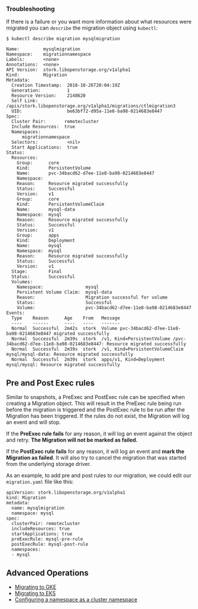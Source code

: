 ### Troubleshooting

If there is a failure or you want more information about what resources were migrated you can `describe` the migration object using `kubectl`:

```text
$ kubectl describe migration mysqlmigration
```

```
Name:         mysqlmigration
Namespace:    migrationnamespace
Labels:       <none>
Annotations:  <none>
API Version:  stork.libopenstorage.org/v1alpha1
Kind:         Migration
Metadata:
  Creation Timestamp:  2018-10-26T20:04:19Z
  Generation:          1
  Resource Version:    2148620
  Self Link:           /apis/stork.libopenstorage.org/v1alpha1/migrations/ctlmigration3
  UID:                 be63bf72-d95a-11e8-ba98-0214683e8447
Spec:
  Cluster Pair:       remotecluster
  Include Resources:  true
  Namespaces:
      migrationnamespace
  Selectors:           <nil>
  Start Applications:  true
Status:
  Resources:
    Group:      core
    Kind:       PersistentVolume
    Name:       pvc-34bacd62-d7ee-11e8-ba98-0214683e8447
    Namespace:
    Reason:     Resource migrated successfully
    Status:     Successful
    Version:    v1
    Group:      core
    Kind:       PersistentVolumeClaim
    Name:       mysql-data
    Namespace:  mysql
    Reason:     Resource migrated successfully
    Status:     Successful
    Version:    v1
    Group:      apps
    Kind:       Deployment
    Name:       mysql
    Namespace:  mysql
    Reason:     Resource migrated successfully
    Status:     Successful
    Version:    v1
  Stage:        Final
  Status:       Successful
  Volumes:
    Namespace:                mysql
    Persistent Volume Claim:  mysql-data
    Reason:                   Migration successful for volume
    Status:                   Successful
    Volume:                   pvc-34bacd62-d7ee-11e8-ba98-0214683e8447
Events:
  Type    Reason      Age    From   Message
  ----    ------      ----   ----   -------
  Normal  Successful  2m42s  stork  Volume pvc-34bacd62-d7ee-11e8-ba98-0214683e8447 migrated successfully
  Normal  Successful  2m39s  stork  /v1, Kind=PersistentVolume /pvc-34bacd62-d7ee-11e8-ba98-0214683e8447: Resource migrated successfully
  Normal  Successful  2m39s  stork  /v1, Kind=PersistentVolumeClaim mysql/mysql-data: Resource migrated successfully
  Normal  Successful  2m39s  stork  apps/v1, Kind=Deployment mysql/mysql: Resource migrated successfully
```

## Pre and Post Exec rules

Similar to snapshots, a PreExec and PostExec rule can be specified when creating a Migration object. This will result in the PreExec rule being run before the migration is triggered and the PostExec rule to be run after the Migration has been triggered. If the rules do not exist, the Migration will log an event and will stop.

If the **PreExec rule fails** for any reason, it will log an event against the object and retry. **The Migration will not be marked as failed.**

If the **PostExec rule fails** for any reason, it will log an event and **mark the Migration as failed**. It will also try to cancel the migration that was started from the underlying storage driver.

As an example, to add pre and post rules to our migration, we could edit our `migration.yaml` file like this:

```text
apiVersion: stork.libopenstorage.org/v1alpha1
kind: Migration
metadata:
  name: mysqlmigration
  namespace: mysql
spec:
  clusterPair: remotecluster
  includeResources: true
  startApplications: true
  preExecRule: mysql-pre-rule
  postExecRule: mysql-post-rule
  namespaces:
  - mysql
```

## Advanced Operations

* [Migrating to GKE](/portworx-install-with-kubernetes/cloud/gcp/gke)
* [Migrating to EKS](/portworx-install-with-kubernetes/cloud/aws/aws-eks/)
* [Configuring a namespace as a cluster namespace](/portworx-install-with-kubernetes/migration/px-motion/cluster-admin-namespace)